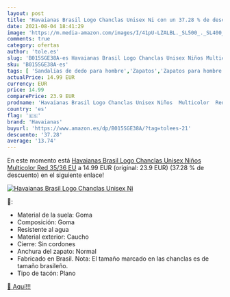 ```yaml
---
layout: post
title: 'Havaianas Brasil Logo Chanclas Unisex Ni con un 37.28 % de descuento'
date: 2021-08-04 18:41:29
image: 'https://m.media-amazon.com/images/I/41pU-LZALBL._SL500_._SL400_.jpg'
comments: true
category: ofertas
author: 'tole.es'
slug: 'B015SGE38A-es Havaianas Brasil Logo Chanclas Unisex Niños Multicolor Red...'
sku: 'B015SGE38A-es'
tags: [ 'Sandalias de dedo para hombre','Zapatos','Zapatos para hombre','Zapatos y complementos','chanclas','havaianas', ]
actualPrice: 14.99 EUR
currency: EUR
price: 14.99
comparePrice: 23.9 EUR
prodname: 'Havaianas Brasil Logo Chanclas Unisex Niños  Multicolor  Red   35/36 EU'
country: 'es'
flag: '🇪🇸'
brand: 'Havaianas'
buyurl: 'https://www.amazon.es/dp/B015SGE38A/?tag=tolees-21'
descuento: '37.28'
average: '13.74'
---
```


En este momento está [Havaianas Brasil Logo Chanclas Unisex Niños  Multicolor  Red   35/36 EU](https://www.amazon.es/dp/B015SGE38A/?tag=tolees-21) a 14.99 EUR (original: 23.9 EUR) (37.28 %  de descuento) en el siguiente enlace!

[![Havaianas Brasil Logo Chanclas Unisex Ni](https://m.media-amazon.com/images/I/41pU-LZALBL._SL500_._SL400_.jpg)](https://www.amazon.es/dp/B015SGE38A/?tag=tolees-21)

🔎:

- Material de la suela: Goma
- Composición: Goma
- Resistente al agua
- Material exterior: Caucho
- Cierre: Sin cordones
- Anchura del zapato: Normal
- Fabricado en Brasil. Nota: El tamaño marcado en las chanclas es de tamaño brasileño.
- Tipo de tacón: Plano

[🛒 Aquí!!!](https://www.amazon.es/dp/B015SGE38A/?tag=tolees-21)
